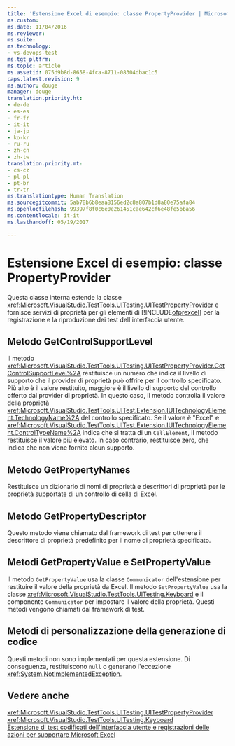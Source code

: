 ```yaml
---
title: 'Estensione Excel di esempio: classe PropertyProvider | Microsoft Docs'
ms.custom: 
ms.date: 11/04/2016
ms.reviewer: 
ms.suite: 
ms.technology:
- vs-devops-test
ms.tgt_pltfrm: 
ms.topic: article
ms.assetid: 075d9b8d-8658-4fca-8711-08304dbac1c5
caps.latest.revision: 9
ms.author: douge
manager: douge
translation.priority.ht:
- de-de
- es-es
- fr-fr
- it-it
- ja-jp
- ko-kr
- ru-ru
- zh-cn
- zh-tw
translation.priority.mt:
- cs-cz
- pl-pl
- pt-br
- tr-tr
ms.translationtype: Human Translation
ms.sourcegitcommit: 5ab78b6b8eaa8156ed2c8a807b1d8a80e75afa84
ms.openlocfilehash: 99397f8f0c6e0e261451cae642cf6e48fe5bba56
ms.contentlocale: it-it
ms.lasthandoff: 05/19/2017

---
```

# <a name="sample-excel-extension-propertyprovider-class"></a>Estensione Excel di esempio: classe PropertyProvider
Questa classe interna estende la classe <xref:Microsoft.VisualStudio.TestTools.UITesting.UITestPropertyProvider> e fornisce servizi di proprietà per gli elementi di [!INCLUDE[ofprexcel](../test/includes/ofprexcel_md.md)] per la registrazione e la riproduzione dei test dell'interfaccia utente.  
  
## <a name="getcontrolsupportlevel-method"></a>Metodo GetControlSupportLevel  
 Il metodo <xref:Microsoft.VisualStudio.TestTools.UITesting.UITestPropertyProvider.GetControlSupportLevel%2A> restituisce un numero che indica il livello di supporto che il provider di proprietà può offrire per il controllo specificato. Più alto è il valore restituito, maggiore è il livello di supporto del controllo offerto dal provider di proprietà. In questo caso, il metodo controlla il valore della proprietà <xref:Microsoft.VisualStudio.TestTools.UITest.Extension.IUITechnologyElement.TechnologyName%2A> del controllo specificato. Se il valore è "Excel" e <xref:Microsoft.VisualStudio.TestTools.UITest.Extension.IUITechnologyElement.ControlTypeName%2A> indica che si tratta di un `CellElement`, il metodo restituisce il valore più elevato. In caso contrario, restituisce zero, che indica che non viene fornito alcun supporto.  
  
## <a name="getpropertynames-method"></a>Metodo GetPropertyNames  
 Restituisce un dizionario di nomi di proprietà e descrittori di proprietà per le proprietà supportate di un controllo di cella di Excel.  
  
## <a name="getpropertydescriptor-method"></a>Metodo GetPropertyDescriptor  
 Questo metodo viene chiamato dal framework di test per ottenere il descrittore di proprietà predefinito per il nome di proprietà specificato.  
  
## <a name="getpropertyvalue-and-setpropertyvalue-methods"></a>Metodi GetPropertyValue e SetPropertyValue  
 Il metodo `GetPropertyValue` usa la classe `Communicator` dell'estensione per restituire il valore della proprietà da Excel. Il metodo `SetPropertyValue` usa la classe <xref:Microsoft.VisualStudio.TestTools.UITesting.Keyboard> e il componente `Communicator` per impostare il valore della proprietà. Questi metodi vengono chiamati dal framework di test.  
  
## <a name="code-generation-customization-methods"></a>Metodi di personalizzazione della generazione di codice  
 Questi metodi non sono implementati per questa estensione. Di conseguenza, restituiscono `null` o generano l'eccezione <xref:System.NotImplementedException>.  
  
## <a name="see-also"></a>Vedere anche  
 <xref:Microsoft.VisualStudio.TestTools.UITesting.UITestPropertyProvider>   
 <xref:Microsoft.VisualStudio.TestTools.UITesting.Keyboard>   
 [Estensione di test codificati dell'interfaccia utente e registrazioni delle azioni per supportare Microsoft Excel](../test/extending-coded-ui-tests-and-action-recordings-to-support-microsoft-excel.md)

